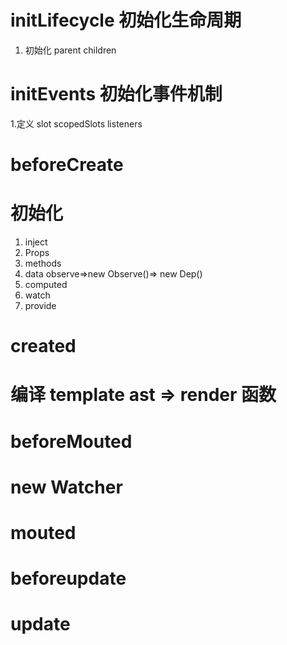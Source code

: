 # initLifecycle 初始化生命周期

1. 初始化 parent children

# initEvents 初始化事件机制

1.定义 slot scopedSlots listeners

# beforeCreate

# 初始化

1. inject
2. Props
3. methods
4. data observe=>new Observe()=> new Dep()
5. computed
6. watch
7. provide

# created

# 编译 template ast => render 函数

# beforeMouted

# new Watcher

# mouted

# beforeupdate

# update

